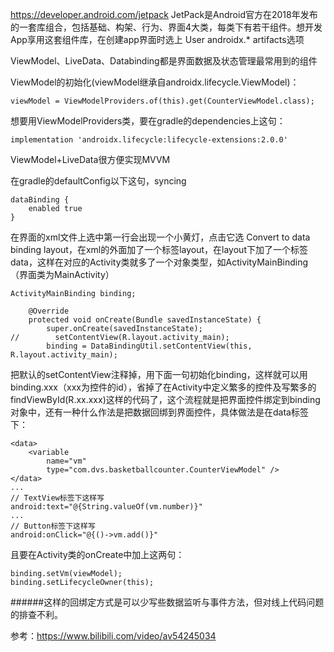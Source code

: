 https://developer.android.com/jetpack
JetPack是Android官方在2018年发布的一套库组合，包括基础、构架、行为、界面4大类，每类下有若干组件。想开发App享用这套组件库，在创建app界面时选上 User androidx.\* artifacts选项

ViewModel、LiveData、Databinding都是界面数据及状态管理最常用到的组件

ViewModel的初始化(viewModel继承自androidx.lifecycle.ViewModel)：
```
viewModel = ViewModelProviders.of(this).get(CounterViewModel.class);
```
想要用ViewModelProviders类，要在gradle的dependencies上这句：
```
implementation 'androidx.lifecycle:lifecycle-extensions:2.0.0'
```
ViewModel+LiveData很方便实现MVVM


在gradle的defaultConfig以下这句，syncing
```
dataBinding {
    enabled true
}
```
在界面的xml文件上选中第一行会出现一个小黄灯，点击它选 Convert to data binding layout，在xml的外面加了一个标签layout，在layout下加了一个标签data，这样在对应的Activity类就多了一个对象类型，如ActivityMainBinding（界面类为MainActivity）
```
ActivityMainBinding binding;

    @Override
    protected void onCreate(Bundle savedInstanceState) {
        super.onCreate(savedInstanceState);
//        setContentView(R.layout.activity_main);
        binding = DataBindingUtil.setContentView(this, R.layout.activity_main);
```
把默认的setContentView注释掉，用下面一句初始化binding，这样就可以用binding.xxx（xxx为控件的id），省掉了在Activity中定义繁多的控件及写繁多的findViewById(R.xx.xxx)这样的代码了，这个流程就是把界面控件绑定到binding对象中，还有一种什么作法是把数据回绑到界面控件，具体做法是在data标签下：
```
<data>
    <variable
        name="vm"
        type="com.dvs.basketballcounter.CounterViewModel" />
</data>
...
// TextView标签下这样写
android:text="@{String.valueOf(vm.number)}"
...
// Button标签下这样写
android:onClick="@{()->vm.add()}"
```
且要在Activity类的onCreate中加上这两句：
```
binding.setVm(viewModel);
binding.setLifecycleOwner(this);
```

######这样的回绑定方式是可以少写些数据监听与事件方法，但对线上代码问题的排查不利。



参考：https://www.bilibili.com/video/av54245034
